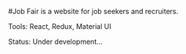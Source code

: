 #Job Fair is a website for job seekers and recruiters.  

Tools: React, Redux, Material UI  

Status: Under development...